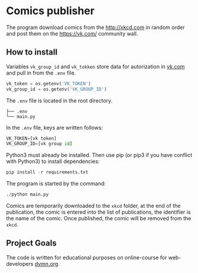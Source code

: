 # Comics publisher

The program download comics from the <http://xkcd.com> in random order and 
post them on the <https://vk.com/>  community wall.

## How to install

Variables `vk_group_id` and `vk_tokken` store data for autorization in 
[vk.com](https://vk.com) and pull in from the `.env` file.

```python
vk_token = os.getenv('VK_TOKEN')
vk_group_id = os.getenv('VK_GROUP_ID')
```
The `.env` file is located in the root directory.
```
├── .env
└── main.py
```

In the `.env` file, keys are written follows:

```python
VK_TOKEN=[vk token]
VK_GROUP_ID=[vk group id]
```

Python3 must already be installed. Then use pip (or pip3 if you have
conflict with Python3) to install dependencies:

```python
pip install -r requirements.txt
```
The program is started by the command:

```python
./python main.py
```
Comics are temporarily downloaded to the `xkcd` folder, at the end of the 
publication, the comic is entered into the list of publications, the 
identifier is the name of the comic. Once published, the comic will be removed 
from the `xkcd`.

## Project Goals

The code is written for educational purposes on online-course for 
web-developers [dvmn.org](https://dvmn.org).